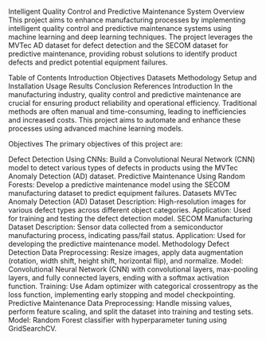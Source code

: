 Intelligent Quality Control and Predictive Maintenance System
Overview
This project aims to enhance manufacturing processes by implementing intelligent quality control and predictive maintenance systems using machine learning and deep learning techniques. The project leverages the MVTec AD dataset for defect detection and the SECOM dataset for predictive maintenance, providing robust solutions to identify product defects and predict potential equipment failures.

Table of Contents
Introduction
Objectives
Datasets
Methodology
Setup and Installation
Usage
Results
Conclusion
References
Introduction
In the manufacturing industry, quality control and predictive maintenance are crucial for ensuring product reliability and operational efficiency. Traditional methods are often manual and time-consuming, leading to inefficiencies and increased costs. This project aims to automate and enhance these processes using advanced machine learning models.

Objectives
The primary objectives of this project are:

Defect Detection Using CNNs: Build a Convolutional Neural Network (CNN) model to detect various types of defects in products using the MVTec Anomaly Detection (AD) dataset.
Predictive Maintenance Using Random Forests: Develop a predictive maintenance model using the SECOM manufacturing dataset to predict equipment failures.
Datasets
MVTec Anomaly Detection (AD) Dataset
Description: High-resolution images for various defect types across different object categories.
Application: Used for training and testing the defect detection model.
SECOM Manufacturing Dataset
Description: Sensor data collected from a semiconductor manufacturing process, indicating pass/fail status.
Application: Used for developing the predictive maintenance model.
Methodology
Defect Detection
Data Preprocessing: Resize images, apply data augmentation (rotation, width shift, height shift, horizontal flip), and normalize.
Model: Convolutional Neural Network (CNN) with convolutional layers, max-pooling layers, and fully connected layers, ending with a softmax activation function.
Training: Use Adam optimizer with categorical crossentropy as the loss function, implementing early stopping and model checkpointing.
Predictive Maintenance
Data Preprocessing: Handle missing values, perform feature scaling, and split the dataset into training and testing sets.
Model: Random Forest classifier with hyperparameter tuning using GridSearchCV.
